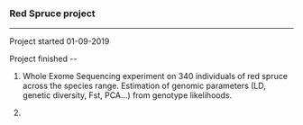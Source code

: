 ### Red Spruce project 
----------------------

Project started 01-09-2019 

Project finished --

1. Whole Exome Sequencing experiment on 340 individuals of red spruce across the species range. Estimation of genomic parameters (LD, genetic diversity, Fst, PCA...) from genotype likelihoods.

2. 

